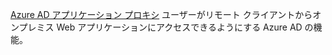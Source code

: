 [Azure AD アプリケーション プロキシ](https://docs.microsoft.com/ja-jp/azure/active-directory/manage-apps/application-proxy)
ユーザーがリモート クライアントからオンプレミス Web アプリケーションにアクセスできるようにする Azure AD の機能。

